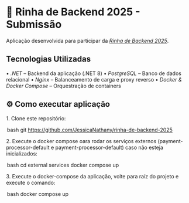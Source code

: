 # 🥊 Rinha de Backend 2025 - Submissão

Aplicação desenvolvida para participar da [*Rinha de Backend 2025*](https://github.com/zanfranceschi/rinha-de-backend-2025).

## Tecnologias Utilizadas

•⁠  ⁠*.NET* – Backend da aplicação (.NET 8)
•⁠  ⁠*PostgreSQL* – Banco de dados relacional
•⁠  ⁠*Nginx* – Balanceamento de carga e proxy reverso
•⁠  ⁠*Docker & Docker Compose* – Orquestração de containers

## ⚙️ Como executar aplicação

1.⁠ ⁠Clone este repositório:
   
⁠ bash
git https://github.com/JessicaNathany/rinha-de-backend-2025
 ⁠

2.⁠ ⁠Execute o docker compose oara rodar os serviços externos (payment-processor-default e payment-processor-default) caso não esteja inicializados:
  
⁠ bash
   cd external services
   docker compose up 
 ⁠   

3.⁠ ⁠Execute o docker-compose da aplicação, volte para raíz do projeto e execute o comando:

⁠ bash
   docker compose up 